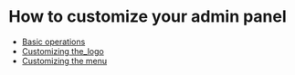 # How to customize your admin panel

* [Basic operations](basic_operations.md)
* [Customizing the_logo](logo.md)
* [Customizing the menu](menu.md)
